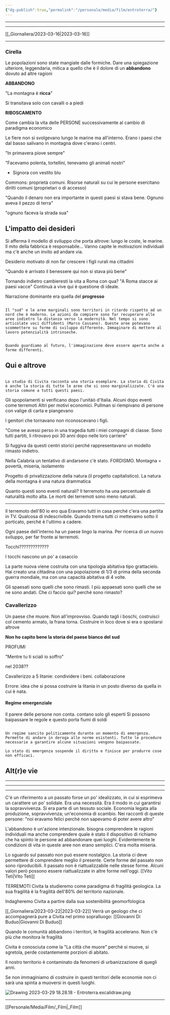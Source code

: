 ```yaml
---
{"dg-publish":true,"permalink":"/personale/media/film/entroterra/"}
---
```



---

____
[[_Giornaliera/2023-03-16\|2023-03-16]]
___
### Cirella
Le popolazioni sono state mangiate dalle formiche. Dare una spiegazione ulteriore, leggendaria, mitica a quello che è il dolore di un **abbandono** dovuto ad altre ragioni

**ABBANDONO**

"La montagna è **ricca**"

Si transitava solo con cavalli o a piedi

**RIBOSCAMENTO**

Come cambia la vita delle PERSONE successivamente al cambio di paradigma economico

Le fiere non si svolgevano lungo le marine ma all'interno. Erano i paesi che dal basso salivano in montagna dove c'erano i centri. 

"In primavera piove sempre"

"Facevamo polenta, tortellini, tenevamo gli animali nostri"
- Signora con vestito blu

Commons: proprietà comuni. Risorse naturali su cui le persone esercitano diritti comuni (proprietari o di accesso)

"Quando il denaro non era importante in questi paesi si stava bene. Ognuno aveva il pezzo di terra"

"ognuno faceva la strada sua"

## L'impatto dei desideri

Si afferma il modello di sviluppo che porta altrove: lungo le coste, le marine.
Il mito della fabbrica è responsabile... Vanno capite le motivazioni individuali ma c'è anche un invito ad andare via.

Desiderio motivato di non far crescere i figli rurali ma cittadini

"Quando è arrivato il benessere qui non si stava più bene"

Tornando indietro cambieresti la vita a Roma con qua?
"A Roma stacce ai paesi vacce"
Continuà a vive qui è questione di ideale.


Narrazione dominante era quella del **progresso**

```ad-note

Il "sud" e le aree marginali sono territori in ritardo rispetto ad un nord che è moderno. Le azioni da compiere sono far recuperare alle aree indietro la distanza verso la modernità. Nel tempo si sono articolate voci diffidenti (Marco Cassano). Queste aree potevano scommettere su forme di sviluppo differente. Immaginare di mettere al lavoro potenzialità intrinseche. 


Quando guardiamo al futuro, l'immaginazione deve essere aperta anche a forme differenti. 
```


## Qui e altrove

```ad-note

Lo studio di Civita racconta una storia esemplare. La storia di Civita è anche la storia di tutte le aree che si sono marginalizzate. C'è una storia comune a tutti questi paesi.

```


Gli spopolamenti si verificano dopo l'unitàò d'Italia. 
Alcuni dopo eventi come terremoti
Altri per motivi economici. Pullman si riempivano di persone con valige di carta e piangevano

I genitori che tornavano non riconoscevano i figli. 

"Come se avessi perso in una tragedia tutti i miei compagni di classe. Sono tutti partiti, li ritrovavo poi 30 anni dopo nelle loro carriere"

Si fuggiva da questi centri storici perché rappresentavano un modello rimasto indietro.

Nella Calabria un tentativo di andarsene c'è stato. 
FORDISMO.
Montagna = povertà, miseria, isolamento


Progetto di privatizzazione della natura (il progetto capitalistico). La natura della montagna è una natura drammatica

Quanto questi sono eventi naturali? 
Il terremoto ha una percentuale di naturalità molto alta. Le morti dei terremoti sono meno naturali.

___
Il terremoto dell'80 io ero qua
Eravamo tutti in casa perché c'era una partita in TV. 
Qualcosa di indescrivibile. Quando trema tutti ci mettevamo sotto il porticato, perché è l'ultimo a cadere. 

Ogni paese dell'interno ha un paese lingo la marina. Per ricerca di un nuovo sviluppo, per far fronte ai terremoti. 

Tocchi?????????????

I tocchi nascono un po' a casaccio

La parte nuova viene costruita con una tipologia abitativa tipo grattacielo. Hai creato una cittadina con una popolazione di 1/3 di prima della seconda guerra mondiale, ma con una capacità abitativa di 4 volte. 

Gli spaesati sono quelli che sono rimasti. I più appaesati sono quelli che se ne sono andati. 
Che ci faccio qui? perché sono rimasto?

### Cavallerizzo
Un paese che muore. Non all'improvviso. Quando tagli i boschi, costruisci col cemento armato, la frana torna. 
Costruire in loco dove si era o spostarsi altrove

**Non ho capito bene la storia del paese bianco del sud**

PROFUMI

"Mentre tu ti sciali io soffro"

nel 2038??

Cavallerizzo a 5 litanie: condividere i beni. collaborazione

Errore: idea che si possa costruire la litania in un posto diverso da quella in cui è nata.

#### Regime emergenziale
Il parere delle persone non conta. contano solo gli esperti
Si possono baipassare le regole e questo porta fiumi di soldi

```ad-note

Un regime sancito politicamente durante un momento di emergenza. Permette di andare in deroga alle norme esistenti. Tutte le procedure necessarie a garantire alcune situazioni vengono baipassate.

Lo stato di emergenza sospende il diritto e finisce per produrre cose non efficaci.
```





## Alt(r)e vie

___
___
___



C'è un riferimento a un passato forse un po' idealizzato, in cui si esprimeva un carattere un po' solidale. Era una necessità. Era il modo in cui garantirsi la sopravvivenza. Si era parte di un tessuto sociale. Economia legata alla produzione, sopravvivenza; un'economia di scambio. Nei racconti di queste persone: "noi eravamo felici perché non sapevamo di poter avere altro"

L'abbandono è un'azione intenzionale. 
bisogna comprendere le ragioni individuali ma anche comprendere quale è stato il dispositivo di richiamo che ha spinto le persone ad abbandonare quei luoghi.
Evidentemente le condizioni di vita in queste aree non erano semplici. C'era molta miseria. 

Lo sguardo sul passato non può essere nostalgico. La storia ci deve permettere di comprendere meglio il presente. Certe forme del passato non sono riproducibili. Il passato non è riattualizzabile nelle stesse forme. Alcuni valori però possono essere riattualizzate in altre forme nell'oggi. 
[[Vito Teti\|Vito Teti]]


TERREMOTI
Civita la studieremo come paradigma di fragilità geologica. La sua fragilità è la fragilità dell'80% del territorio nazionale. 

Indagheremo Civita a partire dalla sua sostenibilità geomorfologica

[[_Giornaliera/2023-03-22\|2023-03-22]] Verrà un geologo che ci accompagnerà pure a Civita nel primo sopralluogo: [[Giovanni Di Buduo\|Giovanni Di Buduo]]

Quando le comunità abbandono i territori, le fragilità accelerano. Non c'è più che monitora le fragilità

Civita è conosciuta come la "La città che muore" perché si muove, si sgretola, perde costantemente porzioni di abitato. 

Il nostro territorio è contaminato da fenomeni di urbanizzazione di quegli anni. 


Se non immaginiamo di costruire in questi territori delle economie non ci sarà una spinta a muoversi in questi luoghi. 


![Drawing 2023-03-29 18.28.18 - Entroterra.excalidraw.png](/img/user/Excalidraw/Drawing%202023-03-29%2018.28.18%20-%20Entroterra.excalidraw.png)



___
[[Personale/Media/Film/_Film\|_Film]]